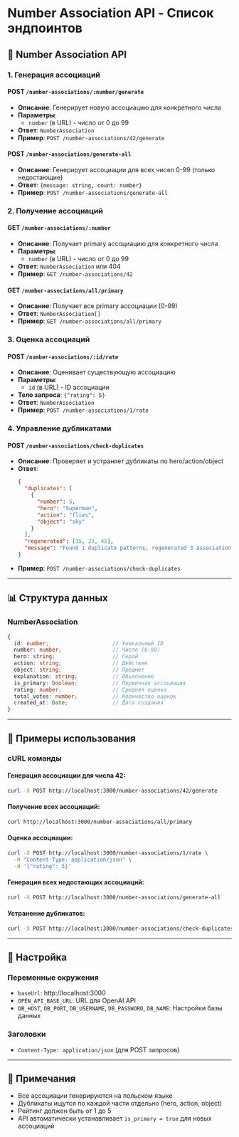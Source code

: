 # Number Association API - Список эндпоинтов

## 🔢 **Number Association API**

### **1. Генерация ассоциаций**

#### POST `/number-associations/:number/generate`
- **Описание**: Генерирует новую ассоциацию для конкретного числа
- **Параметры**: 
  - `number` (в URL) - число от 0 до 99
- **Ответ**: `NumberAssociation`
- **Пример**: `POST /number-associations/42/generate`

#### POST `/number-associations/generate-all`
- **Описание**: Генерирует ассоциации для всех чисел 0-99 (только недостающие)
- **Ответ**: `{message: string, count: number}`
- **Пример**: `POST /number-associations/generate-all`

### **2. Получение ассоциаций**

#### GET `/number-associations/:number`
- **Описание**: Получает primary ассоциацию для конкретного числа
- **Параметры**: 
  - `number` (в URL) - число от 0 до 99
- **Ответ**: `NumberAssociation` или 404
- **Пример**: `GET /number-associations/42`

#### GET `/number-associations/all/primary`
- **Описание**: Получает все primary ассоциации (0-99)
- **Ответ**: `NumberAssociation[]`
- **Пример**: `GET /number-associations/all/primary`

### **3. Оценка ассоциаций**

#### POST `/number-associations/:id/rate`
- **Описание**: Оценивает существующую ассоциацию
- **Параметры**: 
  - `id` (в URL) - ID ассоциации
- **Тело запроса**: `{"rating": 5}`
- **Ответ**: `NumberAssociation`
- **Пример**: `POST /number-associations/1/rate`

### **4. Управление дубликатами**

#### POST `/number-associations/check-duplicates`
- **Описание**: Проверяет и устраняет дубликаты по hero/action/object
- **Ответ**: 
  ```json
  {
    "duplicates": [
      {
        "number": 5,
        "hero": "Superman",
        "action": "flies",
        "object": "sky"
      }
    ],
    "regenerated": [15, 23, 45],
    "message": "Found 1 duplicate patterns, regenerated 3 associations"
  }
  ```
- **Пример**: `POST /number-associations/check-duplicates`

---

## 📊 **Структура данных**

### NumberAssociation
```typescript
{
  id: number;                    // Уникальный ID
  number: number;                // Число (0-99)
  hero: string;                  // Герой
  action: string;                // Действие
  object: string;                // Предмет
  explanation: string;           // Объяснение
  is_primary: boolean;           // Первичная ассоциация
  rating: number;                // Средняя оценка
  total_votes: number;           // Количество оценок
  created_at: Date;              // Дата создания
}
```

---

## 🎯 **Примеры использования**

### cURL команды

#### Генерация ассоциации для числа 42:
```bash
curl -X POST http://localhost:3000/number-associations/42/generate
```

#### Получение всех ассоциаций:
```bash
curl http://localhost:3000/number-associations/all/primary
```

#### Оценка ассоциации:
```bash
curl -X POST http://localhost:3000/number-associations/1/rate \
  -H "Content-Type: application/json" \
  -d '{"rating": 5}'
```

#### Генерация всех недостающих ассоциаций:
```bash
curl -X POST http://localhost:3000/number-associations/generate-all
```

#### Устранение дубликатов:
```bash
curl -X POST http://localhost:3000/number-associations/check-duplicates
```

---

## 🔧 **Настройка**

### Переменные окружения
- `baseUrl`: http://localhost:3000
- `OPEN_API_BASE_URL`: URL для OpenAI API
- `DB_HOST`, `DB_PORT`, `DB_USERNAME`, `DB_PASSWORD`, `DB_NAME`: Настройки базы данных

### Заголовки
- `Content-Type: application/json` (для POST запросов)

---

## 📝 **Примечания**

- Все ассоциации генерируются на польском языке
- Дубликаты ищутся по каждой части отдельно (hero, action, object)
- Рейтинг должен быть от 1 до 5
- API автоматически устанавливает `is_primary = true` для новых ассоциаций
